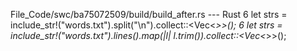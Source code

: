 File_Code/swc/ba75072509/build/build_after.rs --- Rust
6     let strs = include_str!("words.txt").split("\n").collect::<Vec<_>>();                                                                                  6     let strs = include_str!("words.txt").lines().map(|l| l.trim()).collect::<Vec<_>>();

